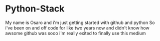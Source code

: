 # Python-Stack
My name is Osaro and i'm just getting started with github and python
So i've been on and off code for like two years now and didn't know how awsome github was
sooo i'm really exited to finally use this medium
